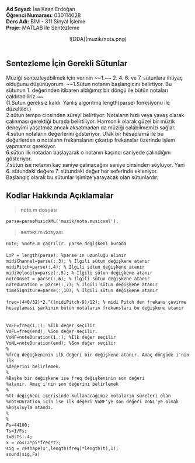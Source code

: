 <strong>Ad Soyad:</strong> İsa Kaan Erdoğan <br/> <strong>Öğrenci Numarası:</strong> 030114028 <br/> <strong>Ders Adı:</strong> BIM - 311 Sinyal İşleme <br/> <strong>Proje:</strong> MATLAB ile Sentezleme<br/>
<div align="center">
![DDA](muzik/nota.png)
</div> <br/>
<h2>Sentezleme İçin Gerekli Sütunlar</h2>
Müziği sentezleyebilmek için verinin ~~1.~~ 2. 4. 6. ve 7. sütunlara ihtiyaç olduğunu düşünüyorum.
~~1.Sütun notanın başlangıcını belirtiyor. Bu sütunun 1. değerinden itibaren aldığımız bir döngü ile bütün notaları çaldırabiliriz.~~<br/>
(1.Sütun gereksiz kaldı. Yanlış algoritma length(parse) fonksiyonu ile düzeltildi.)<br/>
2.sütun tempo cinsinden süreyi belirtiyor. Notaların hızlı veya yavaş olarak çalınması gerektiği burada belirtiliyor. Harmonik olarak güzel bir müzik deneyimi yaşatmaz ancak aksatmadan da müziği çalabilmemizi sağlar.<br/>
4.sütun notaların değerlerini gösteriyor. Ufak bir hesaplama ile bu değerlerden o notaların frekanslarını çıkartıp frekanslar üzerinde işlem yapmamız gerekiyor. <br/>
6.sütun ilk notadan başlayarak o notanın kaçıncı saniyede çalındığını gösteriyor.<br/>
7.sütun ise notanın kaç saniye çalınacağını saniye cinsinden söylüyor. Yani 6. sütundaki değere 7. sütundaki değer her seferinde ekleniyor. <br/>
Başlangıç olarak bu sütunlar işimize yarayacak olan sütunlardır.<br/>

<h2>Kodlar Hakkında Açıklamalar</h2>

> note.m dosyası

```
parse=parseMusicXML('muzik/nota.musicxml');
```



> sentez.m dosyası


```
note; %note.m çağrılır. parse değişkeni burada

LoP = length(parse); %parse'ın uzunluğu alınır
midiChannel=parse(:,3); % İlgili sütun değişkene atanır
midiPitch=parse(:,4); % İlgili sütun değişkene atanır
midiVelocity=parse(:,5); % İlgili sütun değişkene atanır
noteOnset = parse(:,6); % İlgili sütun değişkene atanır
noteDuration = parse(:,7); % İlgili sütun değişkene atanır
timeSigniture=parse(:,10); % İlgili sütun değişkene atanır

freq=(440/32)*2.^((midiPitch-9)/12); % midi Pitch den frekans çevirme hesaplaması şarkının bütün notaların frekansları bu değişkene atanır


VoFF=freq(1,:); %İlk değer seçilir
VoFL=freq(end); %Son değer seçilir.
VoNF=noteDuration(1,:); %İlk değer seçilir
VoNL=noteDuration(end); %Son değer seçilir
%
%freq değişkeninin ilk değeri bir değişkene atanır. Amaç döngüde i'nin ilk
%değerini belirlemek. 
%
%Başka bir değişkene ise freq değişkeninin son değeri
%atanır. Amaç i'nin son değerini belirlemek
%
%tt değişkeni içerisinde kullanacağımız notaların süreleri olan
%noteDuration için ise ilk değeri VoNF'ye son değeri VoNL'ye olmak
%koşuluyla atandı.
%
%
Fs=44100;
Ts=1/Fs;
t=0:Ts:.4;
x = cos(2*pi*freq*t); 
sig = reshape(x',length(freq)*length(t),1);
sound(sig,Fs)
```

<br/>

